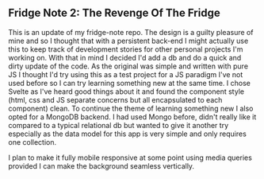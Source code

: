 ## Fridge Note 2: The Revenge Of The Fridge

This is an update of my fridge-note repo. The design is a guilty pleasure of mine and so I thought that with a persistent back-end I might actually use this to keep track of development stories for other personal projects I'm working on. With that in mind I decided I'd add a db and do a quick and dirty update of the code. As the original was simple and written with pure JS I thought I'd try using this as a test project for a JS paradigm I've not used before so I can try learning something new at the same time. I chose Svelte as I've heard good things about it and found the component style (html, css and JS separate concerns but all encapsulated to each component) clean. To continue the theme of learning something new I also opted for a MongoDB backend. I had used Mongo before, didn't really like it compared to a typical relational db but wanted to give it another try especially as the data model for this app is very simple and only requires one collection.

I plan to make it fully mobile responsive at some point using media queries provided I can make the background seamless vertically.
